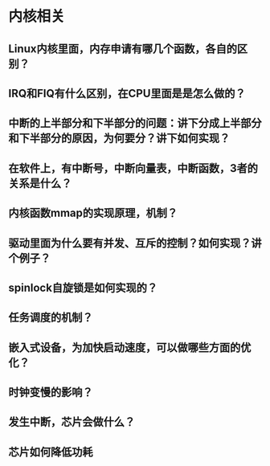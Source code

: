 # 内核相关

## Linux内核里面，内存申请有哪几个函数，各自的区别？

## IRQ和FIQ有什么区别，在CPU里面是是怎么做的？

## 中断的上半部分和下半部分的问题：讲下分成上半部分和下半部分的原因，为何要分？讲下如何实现？

## 在软件上，有中断号，中断向量表，中断函数，3者的关系是什么？

## 内核函数mmap的实现原理，机制？

## 驱动里面为什么要有并发、互斥的控制？如何实现？讲个例子？

## spinlock自旋锁是如何实现的？

## 任务调度的机制？

## 嵌入式设备，为加快启动速度，可以做哪些方面的优化？

## 时钟变慢的影响？

## 发生中断，芯片会做什么？

## 芯片如何降低功耗

